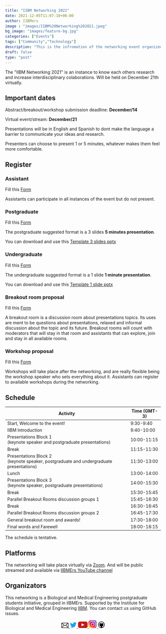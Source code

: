 ```yaml
---
title: "IIBM Networking 2021"
date: 2021-12-05T11:07:10+06:00
author: IIBMers
image : "images/IIBM%20Networking%202021.jpeg"
bg_image: "images/feature-bg.jpg"
categories: ["Events"]
tags: ["Community","Technology"]
description: "This is the infromation of the networking event organized by the IIBM postgraduate students (IIBMers). This event will be held on the 21st of December 2021."
draft: false
type: "post"
---
```


The "IIBM Networking 2021" is an instance to know each others research and increase interdisciplinary colaborations. Will be held on December 21th virtually. 

## Important dates

Abstract/breakout/workshop submission deadline: **December/14**

Virtual event/stream: **December/21**

Presentations will be in English and Spanish to dont make the language a barrier to communicate your ideas and research.

Presenters can choose to present 1 or 5 minutes, whatever makes them feel more comfortable.

## Register

### Assistant
Fill this [Form](https://docs.google.com/forms/d/e/1FAIpQLSdkc4MNrP0fX3qZFKh3bAnx0L34hYEAY26pjpXn_NvjTr8G6w/viewform?usp=sf_link)

Assistants can participate in all instances of the event but do not present.

### Postgraduate 
Fill this [Form](https://docs.google.com/forms/d/e/1FAIpQLSc8uAowqjW6cFL-3r9g-EX1xzo1EkXEY0JvI877qcTi_YOuTQ/viewform?usp=sf_link)

The postgraduate suggested format is a 3 slides **5 minutes presentation**.

You can download and use this [Template 3 slides pptx](https://github.com/IIBMErs/1st-IIBM-Networking-2020/blob/master/templates/Template%203%20page.pptx)

### Undergraduate
Fill this [Form](https://docs.google.com/forms/d/e/1FAIpQLSc58NRzUGHDVh088cv8hWc-5c_cRuPbSCJfaBRXRx1fxGyhhQ/viewform?usp=sf_link)

The undergraduate suggested format is a 1 slide **1 minute presentation**.

You can download and use this [Template 1 slide pptx](https://github.com/IIBMErs/1st-IIBM-Networking-2020/blob/master/templates/Template%201%20page.pptx)

### Breakout room proposal
Fill this [Form](https://docs.google.com/forms/d/e/1FAIpQLSdTSCjS7YmxSmdnOpQmdK1ITtFL1jdc9MRECXo1LQPaGOesng/viewform?usp=sf_link)

A breakout room is a discussion room about presentations topics. Its uses are ment to be questions about presentations, relaxed and informal discussion about the topic and its future. Breakout rooms will count with moderators that will stay in that room and assistants that can explore, join and stay in all available rooms. 

### Workshop proposal
Fill this [Form](https://docs.google.com/forms/d/e/1FAIpQLSdwE-EEdabz2bOLFyW4XRdaN6SfaduGyjFfPWKT8UmeJLoMKA/viewform?usp=sf_link)

Workshops will take place after the networking, and are really flexible being the workshop speaker who sets everything about it. Assistants can register to available workshops during the networking.

## Schedule

|**Activity**|Time (GMT-3)|
|---|-----|
|Start, Welcome to the event!|9:30-9:40|
|IIBM Introduction|9:40-10:00|
|Presentations Block 1<br>(keynote speaker and postgraduate presentations)|10:00-11:15|
|Break|11:15-11:30|
|Presentations Block 2<br>(keynote speaker, postgraduate and undergraduate presentations)|11:30-13:00|
|Lunch|13:00-14:00|
|Presentations Block 3<br>(keynote speaker, postgraduate presentations)| 14:00-15:30|
|Break|15:30-15:45|
|Parallel Breakout Rooms discussion groups 1|15:45-16:30|
|Break|16:30-16:45|
|Parallel Breakout Rooms discussion groups 2|16:45-17:30|
|General breakout room and awards!|17:30-18:00|
|Final words and Farewell|18:00-18:15|

The schedule is tentative.

## Platforms

The networking will take place virtually via [Zoom](https://zoom.us/).
And will be public streamed and available via [IIBMErs YouTube channel]()


## Organizators

This networking is a Biological and Medical Engineering postgraduate students initiative, grouped in IIBMErs. Supported by the Institute for Biological and Medical Engineering [IIBM](https://ingenieriabiologicaymedica.uc.cl/en/). You can contact us using GitHub issues.

<p align="center">
    <a href="mailto:networking.iibmers@gmail.com">
        <img src="https://github.com/IIBMErs/1st-IIBM-Networking-2020/blob/master/images/email.png?raw=true" width="23" >
    </a>
    <a href="https://twitter.com/IIBMErs_">
        <img src="https://github.com/IIBMErs/1st-IIBM-Networking-2020/blob/master/images/twitter.png?raw=true" width="23" />
    </a> 
    <a href="https://www.youtube.com/channel/UCkovYMRH5t05yrkC0AegO1A?view_as=subscriber">
        <img src="https://github.com/IIBMErs/1st-IIBM-Networking-2020/blob/master/images/youtube.png?raw=true" width="31" />
    </a>
    <a href="https://www.instagram.com/iibmers/?hl=en">
        <img src="https://github.com/IIBMErs/1st-IIBM-Networking-2020/blob/master/images/insta.png?raw=true" width="27" >
    </a>
    <a href="https://github.com/IIBMErs">
        <img src="https://github.com/IIBMErs/1st-IIBM-Networking-2020/blob/master/images/github.png?raw=true" width="21" >
    </a>
</p>
